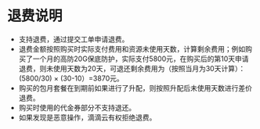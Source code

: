 # 退费说明
- 支持退费，通过提交工单申请退费。
- 退费金额按照购买时实际支付费用和资源未使用天数，计算剩余费用；例如购买了一个月的高防20G保底防护，实际支付5800元，在购买后的第10天申请退费，则未使用天数为20天，可退还剩余费用为（按照当月为30天计算）：(5800/30) &times; (30-10）=3870元。
- 购买的包月套餐在到期前如果进行了升配，则按照升配后未使用天数进行差价退费。
- 购买时使用的代金券部分不支持退还。
- 如果发现是恶意操作，滴滴云有权拒绝退费。